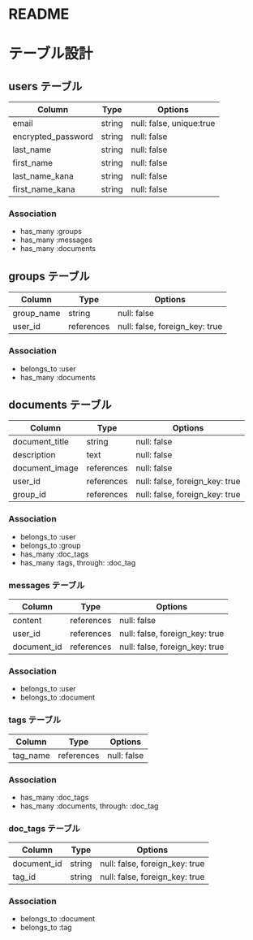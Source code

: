 # README
# テーブル設計

## users テーブル
| Column             | Type    | Options                  |
| ------------------ | ------- | ------------------------ |
| email              | string  | null: false, unique:true |
| encrypted_password | string  | null: false              |
| last_name          | string  | null: false              |
| first_name         | string  | null: false              |
| last_name_kana     | string  | null: false              |
| first_name_kana    | string  | null: false              |


### Association
- has_many :groups
- has_many :messages
- has_many :documents


## groups テーブル
| Column                | Type          | Options                        |
| --------------------- | ------------- | ------------------------------ |
| group_name            | string        | null: false                    |
| user_id               | references    | null: false, foreign_key: true |

### Association
- belongs_to :user
- has_many :documents


## documents テーブル
| Column             | Type       | Options                        |
| ------------------ | ---------- | ------------------------------ |
| document_title     | string     | null: false                    |
| description        | text       | null: false                    |
| document_image     | references | null: false                    |
| user_id            | references | null: false, foreign_key: true |
| group_id           | references | null: false, foreign_key: true |

### Association
- belongs_to :user
- belongs_to :group
- has_many :doc_tags
- has_many :tags, through: :doc_tag


### messages テーブル
| Column                | Type       | Options                        |
| --------------------- | ---------- | ------------------------------ |
| content               | references | null: false                    |
| user_id               | references | null: false, foreign_key: true |
| document_id           | references | null: false, foreign_key: true |

### Association
- belongs_to :user
- belongs_to :document


### tags テーブル
| Column             | Type       | Options                        |
| ------------------ | ---------- | ------------------------------ |
| tag_name           | references | null: false                    |

### Association
- has_many :doc_tags
- has_many :documents, through: :doc_tag


### doc_tags テーブル
| Column                | Type       | Options                        |
| --------------------- | ---------- | ------------------------------ |
| document_id           | string     | null: false, foreign_key: true |
| tag_id                | string     | null: false, foreign_key: true |

### Association
- belongs_to :document
- belongs_to :tag